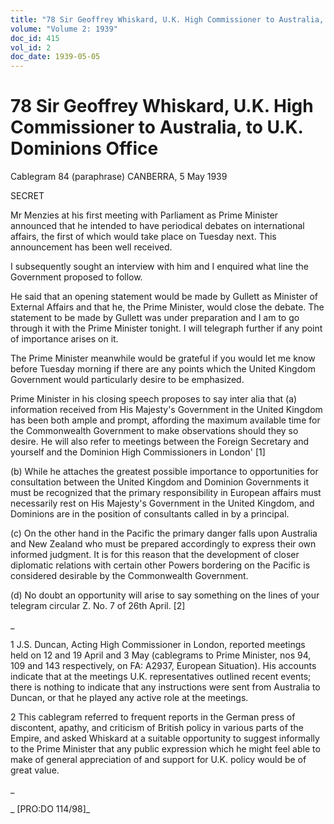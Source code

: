 ```yaml
---
title: "78 Sir Geoffrey Whiskard, U.K. High Commissioner to Australia, to U.K. Dominions Office"
volume: "Volume 2: 1939"
doc_id: 415
vol_id: 2
doc_date: 1939-05-05
---
```


# 78 Sir Geoffrey Whiskard, U.K. High Commissioner to Australia, to U.K. Dominions Office

Cablegram 84 (paraphrase) CANBERRA, 5 May 1939

SECRET

Mr Menzies at his first meeting with Parliament as Prime Minister announced that he intended to have periodical debates on international affairs, the first of which would take place on Tuesday next. This announcement has been well received.

I subsequently sought an interview with him and I enquired what line the Government proposed to follow.

He said that an opening statement would be made by Gullett as Minister of External Affairs and that he, the Prime Minister, would close the debate. The statement to be made by Gullett was under preparation and I am to go through it with the Prime Minister tonight. I will telegraph further if any point of importance arises on it.

The Prime Minister meanwhile would be grateful if you would let me know before Tuesday morning if there are any points which the United Kingdom Government would particularly desire to be emphasized.

Prime Minister in his closing speech proposes to say inter alia that (a) information received from His Majesty's Government in the United Kingdom has been both ample and prompt, affording the maximum available time for the Commonwealth Government to make observations should they so desire. He will also refer to meetings between the Foreign Secretary and yourself and the Dominion High Commissioners in London' [1]

(b) While he attaches the greatest possible importance to opportunities for consultation between the United Kingdom and Dominion Governments it must be recognized that the primary responsibility in European affairs must necessarily rest on His Majesty's Government in the United Kingdom, and Dominions are in the position of consultants called in by a principal.

(c) On the other hand in the Pacific the primary danger falls upon Australia and New Zealand who must be prepared accordingly to express their own informed judgment. It is for this reason that the development of closer diplomatic relations with certain other Powers bordering on the Pacific is considered desirable by the Commonwealth Government.

(d) No doubt an opportunity will arise to say something on the lines of your telegram circular Z. No. 7 of 26th April. [2]

_

1 J.S. Duncan, Acting High Commissioner in London, reported meetings held on 12 and 19 April and 3 May (cablegrams to Prime Minister, nos 94, 109 and 143 respectively, on FA: A2937, European Situation). His accounts indicate that at the meetings U.K. representatives outlined recent events; there is nothing to indicate that any instructions were sent from Australia to Duncan, or that he played any active role at the meetings.

2 This cablegram referred to frequent reports in the German press of discontent, apathy, and criticism of British policy in various parts of the Empire, and asked Whiskard at a suitable opportunity to suggest informally to the Prime Minister that any public expression which he might feel able to make of general appreciation of and support for U.K. policy would be of great value.

_

_ [PRO:DO 114/98]_
